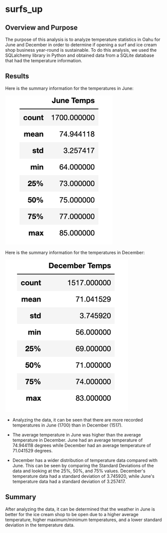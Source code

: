 # surfs_up

## Overview and Purpose

The purpose of this analysis is to analyze temperature statistics in Oahu for June and December in order to determine if opening a surf and ice cream shop business year-round is sustainable. To do this analysis, we used the SQLalchemy library in Python and obtained data from a SQLite database that had the temperature information. 


## Results

Here is the summary information for the temperatures in June: 

![june](https://github.com/tylerfallon/surfs_up/blob/main/june_temps.png?raw=true)

Here is the summary information for the temperatures in December:

![dec](https://github.com/tylerfallon/surfs_up/blob/main/dec_temps.png?raw=true)

- Analyzing the data, it can be seen that there are more recorded temperatures in June (1700) than in December (1517). 

- The average temperature in June was higher than the average temperature in December. June had an average temperature of 74.944118 degrees while December had an average temperature of 71.041529 degrees. 

- December has a wider distribution of temperature data compared with June. This can be seen by comparing the Standard Deviations of the data and looking at the 25%, 50%, and 75% values. December's temperature data had a standard deviation of 3.745920, while June's temperature data had a standard deviation of 3.257417. 

## Summary

After analyzing the data, it can be determined that the weather in June is better for the ice cream shop to be open due to a higher average temperature, higher maximum/minimum temperatures, and a lower standard deviation in the temperature data. 
